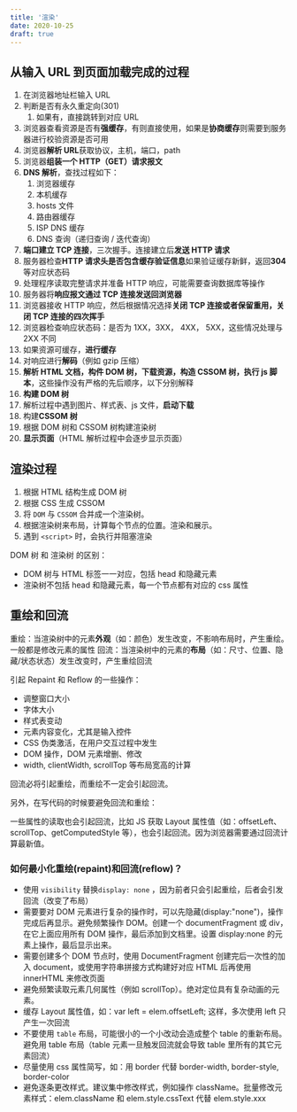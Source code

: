 ```yaml
---
title: '渲染'
date: 2020-10-25
draft: true
---
```


## 从输入 URL 到页面加载完成的过程

1. 在浏览器地址栏输入 URL
2. 判断是否有永久重定向(301)
   1. 如果有，直接跳转到对应 URL
3. 浏览器查看资源是否有**强缓存**，有则直接使用，如果是**协商缓存**则需要到服务器进行校验资源是否可用
4. 浏览器**解析 URL**获取协议，主机，端口，path
5. 浏览器**组装一个 HTTP（GET）请求报文**
6. **DNS 解析**，查找过程如下：
   1. 浏览器缓存
   2. 本机缓存
   3. hosts 文件
   4. 路由器缓存
   5. ISP DNS 缓存
   6. DNS 查询（递归查询 / 迭代查询）
7. **端口建立 TCP 连接**，三次握手。连接建立后**发送 HTTP 请求**
8. 服务器检查**HTTP 请求头是否包含缓存验证信息**如果验证缓存新鲜，返回**304**等对应状态码
9. 处理程序读取完整请求并准备 HTTP 响应，可能需要查询数据库等操作
10. 服务器将**响应报文通过 TCP 连接发送回浏览器**
11. 浏览器接收 HTTP 响应，然后根据情况选择**关闭 TCP 连接或者保留重用，关闭 TCP 连接的四次挥手**
12. 浏览器检查响应状态码：是否为 1XX，3XX， 4XX， 5XX，这些情况处理与 2XX 不同
13. 如果资源可缓存，**进行缓存**
14. 对响应进行**解码**（例如 gzip 压缩）
15. **解析 HTML 文档，构件 DOM 树，下载资源，构造 CSSOM 树，执行 js 脚本**，这些操作没有严格的先后顺序，以下分别解释
16. **构建 DOM 树**
17. 解析过程中遇到图片、样式表、js 文件，**启动下载**
18. 构建**CSSOM 树**
19. 根据 DOM 树和 CSSOM 树构建渲染树
20. **显示页面**（HTML 解析过程中会逐步显示页面）

## 渲染过程

1. 根据 HTML 结构生成 DOM 树
2. 根据 CSS 生成 CSSOM
3. 将 `DOM` 与 `CSSOM` 合并成一个渲染树。
4. 根据渲染树来布局，计算每个节点的位置。渲染和展示。
5. 遇到 `<script>` 时，会执行并阻塞渲染

DOM 树 和 渲染树 的区别：

- DOM 树与 HTML 标签一一对应，包括 head 和隐藏元素
- 渲染树不包括 head 和隐藏元素，每一个节点都有对应的 css 属性

## 重绘和回流

重绘：当渲染树中的元素**外观**（如：颜色）发生改变，不影响布局时，产生重绘。一般都是修改元素的属性
回流：当渲染树中的元素的**布局**（如：尺寸、位置、隐藏/状态状态）发生改变时，产生重绘回流

引起 Repaint 和 Reflow 的一些操作：

- 调整窗口大小
- 字体大小
- 样式表变动
- 元素内容变化，尤其是输入控件
- CSS 伪类激活，在用户交互过程中发生
- DOM 操作，DOM 元素增删、修改
- width, clientWidth, scrollTop 等布局宽高的计算

回流必将引起重绘，而重绘不一定会引起回流。

另外，在写代码的时候要避免回流和重绘：

一些属性的读取也会引起回流，比如 JS 获取 Layout 属性值（如：offsetLeft、scrollTop、getComputedStyle 等），也会引起回流。因为浏览器需要通过回流计算最新值。

### 如何最小化重绘(repaint)和回流(reflow)？

- 使用 `visibility` 替换`display: none` ，因为前者只会引起重绘，后者会引发回流（改变了布局）
- 需要要对 DOM 元素进行复杂的操作时，可以先隐藏(display:"none")，操作完成后再显示。避免频繁操作 DOM。创建一个 documentFragment 或 div，在它上面应用所有 DOM 操作，最后添加到文档里。设置 display:none 的元素上操作，最后显示出来。
- 需要创建多个 DOM 节点时，使用 DocumentFragment 创建完后一次性的加入 document，或使用字符串拼接方式构建好对应 HTML 后再使用 innerHTML 来修改页面
- 避免频繁读取元素几何属性（例如 scrollTop）。绝对定位具有复杂动画的元素。
- 缓存 Layout 属性值，如：var left = elem.offsetLeft; 这样，多次使用 left 只产生一次回流
- 不要使用 `table` 布局，可能很小的一个小改动会造成整个 table 的重新布局。避免用 table 布局（table 元素一旦触发回流就会导致 table 里所有的其它元素回流）
- 尽量使用 css 属性简写，如：用 border 代替 border-width, border-style, border-color
- 避免逐条更改样式。建议集中修改样式，例如操作 className。批量修改元素样式：elem.className 和 elem.style.cssText 代替 elem.style.xxx

